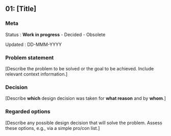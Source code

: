 ## 01: [Title]

### Meta

Status
: **Work in progress** - Decided - Obsolete

Updated
: DD-MMM-YYYY

### Problem statement

[Describe the problem to be solved or the goal to be achieved.
Include relevant context information.]

### Decision

[Describe **which** design decision was taken for **what reason** and by **whom**.]

### Regarded options

[Describe any possible design decision that will solve the problem.
Assess these options, e.g., via a simple pro/con list.]
